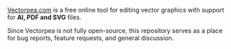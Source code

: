 [Vectorpea.com](//www.Vectorpea.com) is a free online tool for editing vector graphics with support for **AI, PDF and SVG** files.

Since Vectorpea is not fully open-source, this repository serves as a place for bug reports, feature requests, and general discussion.
